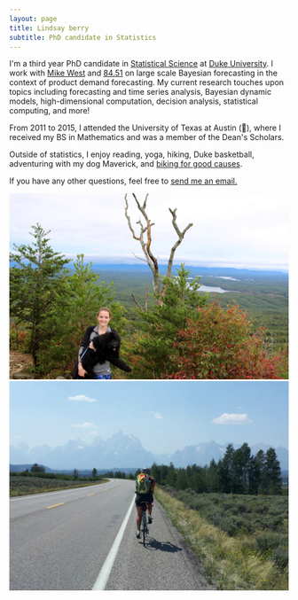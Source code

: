 ```yaml
---
layout: page
title: Lindsay berry
subtitle: PhD candidate in Statistics
---
```


I'm a third year PhD candidate in [Statistical Science](http://stat.duke.edu/) at [Duke University](https://www.duke.edu/). I work with [Mike West](http://www2.stat.duke.edu/~mw/) and [84.51](https://www.8451.com/) on large scale Bayesian forecasting in the context of product demand forecasting. My current research touches upon topics including forecasting and time series analysis, Bayesian dynamic models, high-dimensional computation, decision analysis, statistical computing, and more! 

From 2011 to 2015, I attended the University of Texas at Austin (:metal:), where I received my BS in Mathematics and was a member of the Dean's Scholars.

Outside of statistics, I enjoy reading, yoga, hiking, Duke basketball, adventuring with my dog Maverick, and [biking for good causes](https://bikeandbuild.org/).

If you have any other questions, feel free to [send me an email.](mailto:lindsay.berry@duke.edu)

![Maverick](/img/mav.jpg)
![BikeAndBuild](/img/bike.jpeg)
